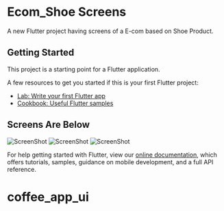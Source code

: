# Ecom_Shoe Screens

A new Flutter project having screens of a E-com based on Shoe Product.

## Getting Started

This project is a starting point for a Flutter application.

A few resources to get you started if this is your first Flutter project:

- [Lab: Write your first Flutter app](https://flutter.dev/docs/get-started/codelab)
- [Cookbook: Useful Flutter samples](https://flutter.dev/docs/cookbook)

## Screens Are Below

![ScreenShot](https://raw.github.com/CrickSoldier/coffee_app_ui/master/screens/1.jpg)
![ScreenShot](https://raw.github.com/CrickSoldier/coffee_app_ui/master/screens/2.jpg)
![ScreenShot](https://raw.github.com/CrickSoldier/coffee_app_ui/master/screens/3.jpg)



For help getting started with Flutter, view our
[online documentation](https://flutter.dev/docs), which offers tutorials,
samples, guidance on mobile development, and a full API reference.
# coffee_app_ui
